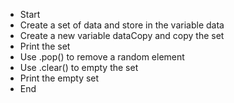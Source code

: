 * Start
* Create a set of data and store in the variable data
* Create a new variable dataCopy and copy the set
* Print the set
* Use .pop() to remove a random element
* Use .clear() to empty the set
* Print the empty set
* End